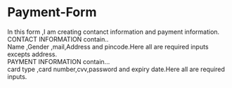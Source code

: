 # Payment-Form
In this form ,I am creating contanct information and payment information.
<br>
CONTACT INFORMATION contain..
<br>
Name ,Gender ,mail,Address and pincode.Here all are required inputs excepts address.
<br>
PAYMENT INFORMATION contain...
<br>
card type ,card number,cvv,password and expiry date.Here all are required inputs.
<br>
